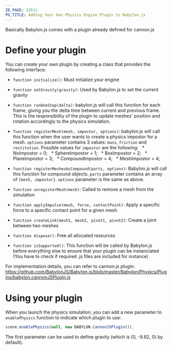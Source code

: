 ```yaml
---
ID_PAGE: 22511
PG_TITLE: Adding Your Own Physics Engine Plugin to Babylon.js
---
```

Basically Babylon.js comes with a plugin already defined for cannon.js# Define your pluginYou can create your own plugin by creating a class that provides the following interface:* ```function initialize()```: Must initialize your engine* ```function setGravity(gravity)```: Used by Babylon.js to set the current gravity* ```function runOneStep(delta)```: babylon.js will call this function for each frame, giving you the delta time between current and previous frame. This is the responsibility of the plugin to update meshes' position and rotation accordingly to the physics simulation.* ```function registerMesh(mesh, impostor, options)```: babylon.js will call this function when the user wants to create a physics impostor for a mesh. ```options``` parameter contains 3 values: ```mass```, ```friction``` and ```restitution```. Possible values for ```impostor``` are the following:&nbsp; * NoImpostor = 0;&nbsp; * SphereImpostor = 1;&nbsp; * BoxImpostor = 2;&nbsp; * PlaneImpostor = 3;&nbsp; * CompoundImpostor = 4;&nbsp; * MeshImpostor = 4;* ```function registerMeshesAsCompound(parts, options)```: Babylon.js will call this function for compound objects. ```parts``` parameter contains an array of ```{mesh, impostor}```. ```options``` parameter is the same as above.* ```function unregisterMesh(mesh)```: Called to remove a mesh from the simulation* ```function applyImpulse(mesh, force, contactPoint)```: Apply a specific force to a specific contact point for a given mesh* ```function createLink(mesh1, mesh2, pivot1, pivot2)```: Create a joint between two meshes* ```function dispose()```: Free all allocated resources* ```function isSupported()```: This function will be called by Babylon.js before everything else to ensure that your plugin can be instanciated (You have to check if required .js files are included for instance)For implementation details, you can refer to cannon.js plugin: https://github.com/BabylonJS/Babylon.js/blob/master/Babylon/Physics/Plugins/babylon.cannonJSPlugin.js# Using your pluginWhen you launch the physics simulation, you can add a new parameter to ```enablePhysics``` function to indicate which plugin to use:```javascriptscene.enablePhysics(null, new BABYLON.CannonJSPlugin()),```The first parameter can be used to define gravity (which is (0, -9.82, 0) by default).